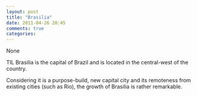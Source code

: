 ```yaml
---
layout: post
title: "Brasilia"
date: 2011-04-26 20:45
comments: true
categories: 
---
```


None


TIL Brasilia is the capital of Brazil and is located in the central-west of the country.


Considering it is a purpose-build, new capital city and its remoteness from existing cities (such as Rio), the growth of Brasilia is rather remarkable.

